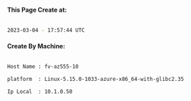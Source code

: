 
   
#### This Page Create at:

```bash

2023-03-04 - 17:57:44 UTC

```

#### Create By Machine:

```bash

Host Name : fv-az555-10

platform  : Linux-5.15.0-1033-azure-x86_64-with-glibc2.35

Ip Local  : 10.1.0.50

```

